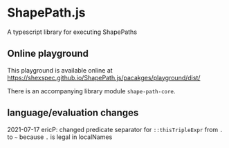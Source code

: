 # ShapePath.js
A typescript library for executing ShapePaths

## Online playground
This playground is available online at https://shexspec.github.io/ShapePath.js/pacakges/playground/dist/

There is an accompanying library module `shape-path-core`.

## language/evaluation changes

2021-07-17 ericP: changed predicate separator for `::thisTripleExpr` from `.` to `~` because `.` is legal in localNames
